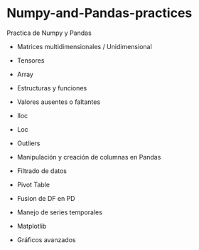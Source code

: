 # Numpy-and-Pandas-practices
Practica de Numpy y Pandas

- Matrices multidimensionales / Unidimensional
- Tensores
- Array
- Estructuras y funciones
- Valores ausentes o faltantes
- Iloc
- Loc
- Outliers

- Manipulación y creación de columnas en Pandas
- Filtrado de datos
- Pivot Table
- Fusion de DF en PD
- Manejo de series temporales
- Matplotlib
- Gráficos avanzados
